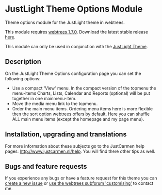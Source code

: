JustLight Theme Options Module
==============================

Theme options module for the JustLight theme in webtrees.

This module requires [webtrees 1.7.0](https://github.com/fisharebest/webtrees). Download the latest stable release [here](https://github.com/JustCarmen/justlight_theme_options/releases/tag/1.7.0).

This module can only be used in conjunction with the [JustLight Theme](https://github.com/JustCarmen/justlight).

Description
-----------
On the JustLight Theme Options configuration page you can set the following options:
* Use a compact 'View' menu. In the compact version of the topmenu the menu-items Charts, Lists, Calendar and Reports (optional) will be put together in one mainmenu-item.
* Move the media menu link to the topmenu.
* Order the main menu items. Ordering menu items here is more flexible then the sort option webtrees offers by default. Here you can shuffle ALL main menu items (except the homepage and my page menu). 

Installation, upgrading and translations
----------------------------------------
For more information about these subjects go to the JustCarmen help pages: http://www.justcarmen.nl/help. You will find there other tips as well.

Bugs and feature requests
-------------------------
If you experience any bugs or have a feature request for this theme you can [create a new issue](https://github.com/JustCarmen/justlight_theme_options/issues?state=open) or [use the webtrees subforum 'customising'](http://www.webtrees.net/index.php/en/forum/4-customising) to contact me.
